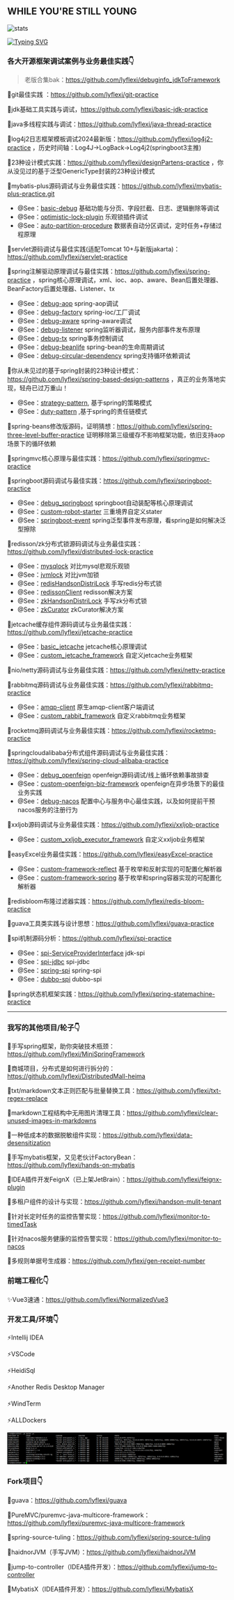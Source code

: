 <!--
**lyflexi/lyflexi** is a ✨ _special_ ✨ repository because its `README.md` (this file) appears on your GitHub profile.

Here are some ideas to get you started:

- 🔭 I’m currently working on ...
- 🌱 I’m currently learning ...
- 👯 I’m looking to collaborate on ...
- 🤔 I’m looking for help with ...
- 💬 Ask me about ...
- 📫 How to reach me: ...
- 😄 Pronouns: ...
- ⚡ Fun fact: ...
-->
WHILE YOU'RE STILL YOUNG
---
![stats](https://github-readme-stats.vercel.app/api?username=lyflexi&show_icons=true&hide=prs,contribs)

[![Typing SVG](https://readme-typing-svg.demolab.com?font=Fira+Code&pause=1000&center=true&vCenter=true&width=700&lines=requirements+and+ideas+are+the+origin+of+programming)](https://git.io/typing-svg)
### 各大开源框架调试案例与业务最佳实践👇
> 老版合集bak：https://github.com/lyflexi/debuginfo_jdkToFramework

🐞git最佳实践 ：https://github.com/lyflexi/git-practice

🐞jdk基础工具实践与调试，https://github.com/lyflexi/basic-jdk-practice

🐞java多线程实践与调试：https://github.com/lyflexi/java-thread-practice

🐞log4j2日志框架模板调试2024最新版：https://github.com/lyflexi/log4j2-practice ，历史时间轴：Log4J->LogBack->Log4j2(springboot3主推)

🐞23种设计模式实践：https://github.com/lyflexi/designPartens-practice ，你从没见过的基于泛型GenericType封装的23种设计模式

🐞mybatis-plus源码调试与业务最佳实践：https://github.com/lyflexi/mybatis-plus-practice.git
- @See：[basic-debug](https://github.com/lyflexi/mybatis-plus-practice/tree/main/basic-debug) 基础功能与分页、字段拦截、日志、逻辑删除等调试
- @See：[optimistic-lock-plugin](https://github.com/lyflexi/mybatis-plus-practice/tree/main/optimistic-lock-plugin) 乐观锁插件调试
- @See：[auto-partition-procedure](https://github.com/lyflexi/mybatis-plus-practice/tree/main/auto-partition-procedure) 数据表自动分区调试，定时任务+存储过程原理

🐞servlet源码调试与最佳实践(适配Tomcat 10+与新版jakarta)：https://github.com/lyflexi/servlet-practice

🐞spring注解驱动原理调试与最佳实践：https://github.com/lyflexi/spring-practice ，spring核心原理调试，xml、ioc、aop、aware、Bean后置处理器、BeanFactory后置处理器、Listener、tx
- @See：[debug-aop](https://github.com/lyflexi/spring-practice/tree/main/debug-aop) spring-aop调试
- @See：[debug-factory](https://github.com/lyflexi/spring-practice/tree/main/debug-factory) spring-ioc/工厂调试
- @See：[debug-aware](https://github.com/lyflexi/spring-practice/tree/main/debug-aware) spring-aware调试
- @See：[debug-listener](https://github.com/lyflexi/spring-practice/tree/main/debug-listener) spring监听器调试，服务内部事件发布原理
- @See：[debug-tx](https://github.com/lyflexi/spring-practice/tree/main/debug-tx) spring事务控制调试
- @See：[debug-beanlife](https://github.com/lyflexi/spring-practice/tree/main/debug-beanlife) spring-bean的生命周期调试
- @See：[debug-circular-dependency](https://github.com/lyflexi/spring-practice/tree/main/debug-circular-dependency) spring支持循环依赖调试

🐞你从未见过的基于spring封装的23种设计模式：https://github.com/lyflexi/spring-based-design-patterns ，真正的业务落地实现，轻舟已过万重山！
- @See：[strategy-pattern](https://github.com/lyflexi/spring-based-design-patterns/tree/main/strategy-pattern), 基于spring的策略模式
- @See：[duty-pattern](https://github.com/lyflexi/spring-based-design-patterns/tree/main/duty-pattern) ,基于spring的责任链模式

🐞spring-beans修改版源码，证明猜想：https://github.com/lyflexi/spring-three-level-buffer-practice 证明移除第三级缓存不影响框架功能，依旧支持aop场景下的循环依赖

🐞springmvc核心原理与最佳实践：https://github.com/lyflexi/springmvc-practice

🐞springboot源码调试与最佳实践：https://github.com/lyflexi/springboot-practice
- @See：[debug_springboot](https://github.com/lyflexi/springboot-practice/tree/main/debug_springboot) springboot自动装配等核心原理调试
- @See：[custom-robot-starter](https://github.com/lyflexi/springboot-practice/tree/main/custom-robot-starter) 三重境界自定义stater
- @See：[springboot-event](https://github.com/lyflexi/springboot-practice/tree/main/springboot-event) spring泛型事件发布原理，看spring是如何解决泛型擦除

🐞redisson/zk分布式锁源码调试与业务最佳实践：https://github.com/lyflexi/distributed-lock-practice
- @See：[mysqlock](https://github.com/lyflexi/distributed-lock-practice/tree/main/mysqlock) 对比mysql悲观乐观锁
- @See：[jvmlock](https://github.com/lyflexi/distributed-lock-practice/tree/main/jvmlock) 对比jvm加锁
- @See：[redisHandsonDistriLock](https://github.com/lyflexi/distributed-lock-practice/tree/main/redisHandsonDistriLock) 手写redis分布式锁
- @See：[redissonClient](https://github.com/lyflexi/distributed-lock-practice/tree/main/redissonClient) redisson解决方案
- @See：[zkHandsonDistriLock](https://github.com/lyflexi/distributed-lock-practice/tree/main/zkHandsonDistriLock) 手写zk分布式锁
- @See：[zkCurator](https://github.com/lyflexi/distributed-lock-practice/tree/main/zkCurator) zkCurator解决方案

🐞jetcache缓存组件源码调试与业务最佳实践：https://github.com/lyflexi/jetcache-practice
- @See：[basic_jetcache](https://github.com/lyflexi/jetcache-practice/tree/main/basic_jetcache) jetcache核心原理调试
- @See：[custom_jetcache_framework](https://github.com/lyflexi/jetcache-practice/tree/main/custom_jetcache_framework) 自定义jetcache业务框架

🐞nio/netty源码调试与业务最佳实践：https://github.com/lyflexi/netty-practice

🐞rabbitmq源码调试与业务最佳实践：https://github.com/lyflexi/rabbitmq-practice
- @See：[amqp-client](https://github.com/lyflexi/rabbitmq-practice/tree/main/amqp-client) 原生amqp-client客户端调试
- @See：[custom_rabbit_framework](https://github.com/lyflexi/rabbitmq-practice/tree/main/custom_rabbit_framework) 自定义rabbitmq业务框架

🐞rocketmq源码调试与业务最佳实践：https://github.com/lyflexi/rocketmq-practice

🐞springcloudalibaba分布式组件源码调试与业务最佳实践：https://github.com/lyflexi/spring-cloud-alibaba-practice
- @See：[debug_openfeign](https://github.com/lyflexi/spring-cloud-alibaba-practice/tree/main/debug_openfeign) openfeign源码调试/线上循环依赖事故排查
- @See：[custom-openfeign-biz-framework](https://github.com/lyflexi/spring-cloud-alibaba-practice/tree/main/custom-openfeign-biz-framework) openfeign在异步场景下的最佳业务实践
- @See：[debug-nacos](https://github.com/lyflexi/spring-cloud-alibaba-practice/tree/main/debug-nacos) 配置中心与服务中心最佳实践，以及如何提前干预nacos服务的注册行为

🐞xxljob源码调试与业务最佳实践：https://github.com/lyflexi/xxljob-practice
- @See：[custom_xxljob_executor_framework](https://github.com/lyflexi/xxljob-practice/tree/main/custom_xxljob_executor_framework) 自定义xxljob业务框架

🐞easyExcel业务最佳实践：https://github.com/lyflexi/easyExcel-practice
- @See：[custom-framework-reflect](https://github.com/lyflexi/easyExcel-practice/tree/main/custom-framework-reflect) 基于枚举和反射实现的可配置化解析器
- @See：[custom-framework-spring](https://github.com/lyflexi/easyExcel-practice/tree/main/custom-framework-spring) 基于枚举和spring容器实现的可配置化解析器

🐞redisbloom布隆过滤器实践：https://github.com/lyflexi/redis-bloom-practice

🐞guava工具类实践与设计思想：https://github.com/lyflexi/guava-practice

🐞spi机制源码分析：https://github.com/lyflexi/spi-practice
- @See：[spi-ServiceProviderInterface](https://github.com/lyflexi/spi-practice/tree/main/spi-ServiceProviderInterface) jdk-spi
- @See：[spi-jdbc](https://github.com/lyflexi/spi-practice/tree/main/spi-jdbc)  spi-jdbc
- @See：[spring-spi](https://github.com/lyflexi/spi-practice/tree/main/spring-spi) spring-spi
- @See：[dubbo-spi](https://github.com/lyflexi/spi-practice/tree/main/dubbo-spi) dubbo-spi

🐞spring状态机框架实践：https://github.com/lyflexi/spring-statemachine-practice

---
### 我写的其他项目/轮子👇
🚀手写spring框架，助你突破技术瓶颈：https://github.com/lyflexi/MiniSpringFramework

🚀商城项目，分布式是如何进行拆分的：https://github.com/lyflexi/DistributedMall-heima

🚀txt/markdown文本正则匹配与批量替换工具：https://github.com/lyflexi/txt-regex-replace

🚀markdown工程结构中无用图片清理工具：https://github.com/lyflexi/clear-unused-images-in-markdowns

🚀一种低成本的数据脱敏组件实现：https://github.com/lyflexi/data-desensitization

🚀手写mybatis框架，又见老伙计FactoryBean：https://github.com/lyflexi/hands-on-mybatis

🚀IDEA插件开发FeignX（已上架JetBrain）：https://github.com/lyflexi/feignx-plugin

🚀多租户组件的设计与实现：https://github.com/lyflexi/handson-mulit-tenant

🚀针对长定时任务的监控告警实现：https://github.com/lyflexi/monitor-to-timedTask

🚀针对nacos服务健康的监控告警实现：https://github.com/lyflexi/monitor-to-nacos

🚀多规则单据号生成器：https://github.com/lyflexi/gen-receipt-number

### 前端工程化👇
✨Vue3速通：https://github.com/lyflexi/NormalizedVue3

### 开发工具/环境👇
⚡Intellij IDEA

⚡VSCode

⚡HeidiSql

⚡Another Redis Desktop Manager

⚡WindTerm

⚡ALLDockers

![image](./dockers-services.png)

### Fork项目👇
🌱guava：https://github.com/lyflexi/guava

🌱PureMVC/puremvc-java-multicore-framework：https://github.com/lyflexi/puremvc-java-multicore-framework

🌱spring-source-tuling：https://github.com/lyflexi/spring-source-tuling

🌱haidnorJVM（手写JVM）：https://github.com/lyflexi/haidnorJVM

🌱jump-to-controller（IDEA插件开发）：https://github.com/lyflexi/jump-to-controller

🌱MybatisX（IDEA插件开发）：https://github.com/lyflexi/MybatisX
